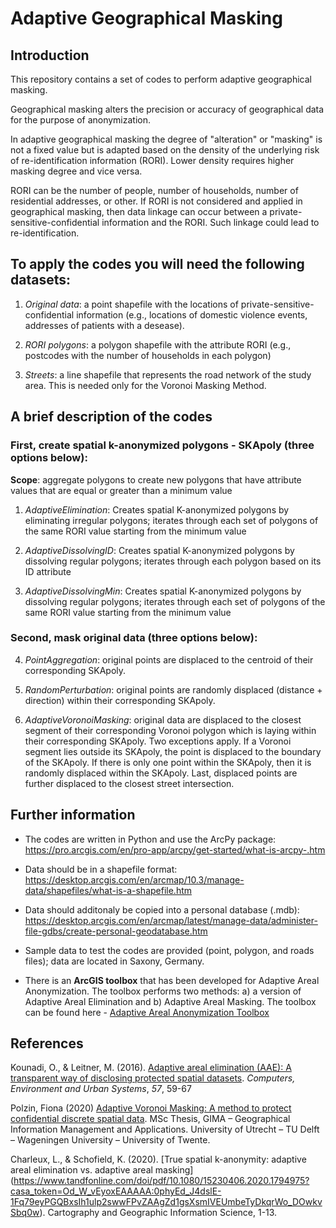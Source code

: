 # Adaptive Geographical Masking

## Introduction

This repository contains a set of codes to perform adaptive geographical masking.

Geographical masking alters the precision or accuracy of geographical data for the purpose of anonymization.

In adaptive geographical masking the degree of &quot;alteration&quot; or &quot;masking&quot; is not a fixed value but is adapted based on the density of the underlying risk of re-identification information (RORI). Lower density requires higher masking degree and vice versa.

RORI can be the number of people, number of households, number of residential addresses, or other. If RORI is not considered and applied in geographical masking, then data linkage can occur between a private-sensitive-confidential information and the RORI. Such linkage could lead to re-identification.

## To apply the codes you will need the following datasets:
1. _Original data_: a point shapefile with the locations of private-sensitive-confidential information (e.g., locations of domestic violence events, addresses of patients with a desease).

2. _RORI polygons_: a polygon shapefile with the attribute RORI (e.g., postcodes with the number of households in each polygon)

3. _Streets_: a line shapefile that represents the road network of the study area. This is needed only for the Voronoi Masking Method.


## A brief description of the codes

### First, create spatial k-anonymized polygons - SKApoly (three options below):
**Scope**: aggregate polygons to create new polygons that have attribute values that are equal or greater than a minimum value

1. _AdaptiveElimination_: Creates spatial K-anonymized polygons by eliminating irregular polygons; iterates through each set of polygons of the same RORI value starting from the minimum value

2. _AdaptiveDissolvingID_: Creates spatial K-anonymized polygons by dissolving regular polygons; iterates through each polygon based on its ID attribute

3. _AdaptiveDissolvingMin_: Creates spatial K-anonymized polygons by dissolving regular polygons; iterates through each set of polygons of the same RORI value starting from the minimum value

### Second, mask original data (three options below):
4. _PointAggregation_: original points are displaced to the centroid of their corresponding SKApoly.

5. _RandomPerturbation_: original points are randomly displaced (distance + direction) within their corresponding SKApoly.

6. _AdaptiveVoronoiMasking_: original data are displaced to the closest segment of their corresponding Voronoi polygon which is laying within their corresponding SKApoly. Two exceptions apply. If a Voronoi segment lies outside its SKApoly, the point is displaced to the boundary of the SKApoly. If there is only one point within the SKApoly, then it is randomly displaced within the SKApoly. Last, displaced points are further displaced to the closest street intersection.

## Further information
- The codes are written in Python and use the ArcPy package: https://pro.arcgis.com/en/pro-app/arcpy/get-started/what-is-arcpy-.htm
- Data should be in a shapefile format: https://desktop.arcgis.com/en/arcmap/10.3/manage-data/shapefiles/what-is-a-shapefile.htm 
- Data should additonaly be copied into a personal database (.mdb): https://desktop.arcgis.com/en/arcmap/latest/manage-data/administer-file-gdbs/create-personal-geodatabase.htm
- Sample data to test the codes are provided (point, polygon, and roads files); data are located in Saxony, Germany.

- There is an **ArcGIS toolbox** that has been developed for Adaptive Areal Anonymization. The toolbox performs two methods: a) a version of Adaptive Areal Elimination and b) Adaptive Areal Masking. The toolbox can be found here - [Adaptive Areal Anonymization Toolbox](https://www.arcgis.com/home/item.html?id=3ef11e690c1841c78df70433a2720724) 

## References

Kounadi, O., &amp; Leitner, M. (2016). [Adaptive areal elimination (AAE): A transparent way of disclosing protected spatial datasets](https://www.sciencedirect.com/science/article/pii/S0198971516300047). _Computers, Environment and Urban Systems_, _57_, 59-67

Polzin, Fiona (2020) [Adaptive Voronoi Masking: A method to protect confidential discrete spatial data](https://studenttheses.library.uu.nl/search.php?m=course&amp;course=Geographical%20Information%20Management%20and%20Applications%20%28GIMA%29&amp;language=nl). MSc Thesis, GIMA – Geographical Information Management and Applications. University of Utrecht – TU Delft – Wageningen University – University of Twente.

Charleux, L., & Schofield, K. (2020). [True spatial k-anonymity: adaptive areal elimination vs. adaptive areal masking] (https://www.tandfonline.com/doi/pdf/10.1080/15230406.2020.1794975?casa_token=Od_W_vEyoxEAAAAA:0phyEd_J4dslE-1Fq79eyPGQBxsIh1ulp2swwFPvZAAgZd1gsXsmIVEUmbeTyDkqrWo_DOwkvSbq0w). Cartography and Geographic Information Science, 1-13.
